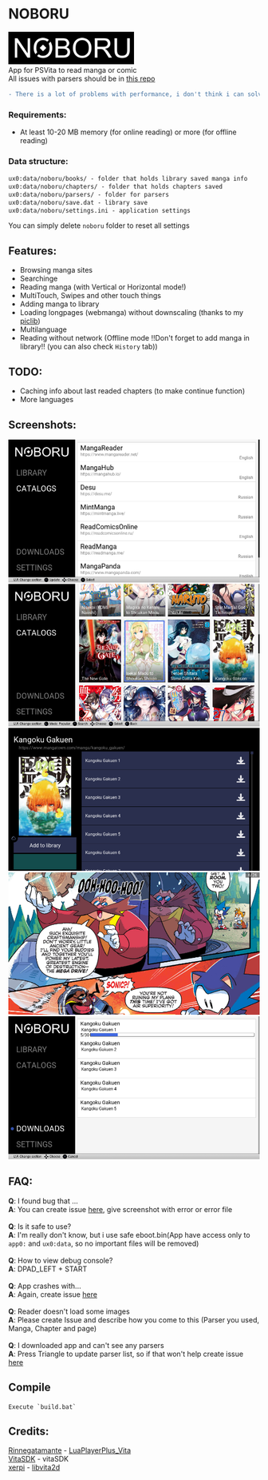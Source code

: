 # NOBORU
<img src="/res/logo.png" width="50%" height="50%"><br>
App for PSVita to read manga or comic<br>
All issues with parsers should be in <a href="https://github.com/Creckeryop/NOBORU-parsers">this repo</a>
```diff
- There is a lot of problems with performance, i don't think i can solve 'em all
```
### Requirements:
* At least 10-20 MB memory (for online reading) or more (for offline reading)
### Data structure:
```
ux0:data/noboru/books/ - folder that holds library saved manga info
ux0:data/noboru/chapters/ - folder that holds chapters saved
ux0:data/noboru/parsers/ - folder for parsers
ux0:data/noboru/save.dat - library save
ux0:data/noboru/settings.ini - application settings
```
You can simply delete `noboru` folder to reset all settings
## Features:
* Browsing manga sites
* Searchinge
* Reading manga (with Vertical or Horizontal mode!)
* MultiTouch, Swipes and other touch things
* Adding manga to library
* Loading longpages (webmanga) without downscaling (thanks to my [piclib](https://github.com/Creckeryop/piclib))
* Multilanguage
* Reading without network (Offline mode !!Don't forget to add manga in library!! (you can also check `History` tab))
## TODO:
* Caching info about last readed chapters (to make continue function)
* More languages
## Screenshots:
![s1](/res/screenshot1.png)
![s2](/res/screenshot2.png)
![s3](/res/screenshot3.png)
![s4](/res/screenshot4.png)
![s5](/res/screenshot5.png)
## FAQ:
<b>Q</b>: I found bug that ...<br>
<b>A</b>: You can create issue [here](https://github.com/Creckeryop/NOBORU/issues), give screenshot with error or error file<br>
<br>
<b>Q</b>: Is it safe to use?<br>
<b>A</b>: I'm really don't know, but i use safe eboot.bin(App have access only to `app0:` and `ux0:data`, so no important files will be removed)<br>
<br>
<b>Q</b>: How to view debug console?<br>
<b>A</b>: DPAD_LEFT + START<br>
<br>
<b>Q</b>: App crashes with...<br>
<b>A</b>: Again, create issue [here](https://github.com/Creckeryop/NOBORU/issues)<br>
<br>
<b>Q</b>: Reader doesn't load some images<br>
<b>A</b>: Please create Issue and describe how you come to this (Parser you used, Manga, Chapter and page)<br>
<br>
<b>Q</b>: I downloaded app and can't see any parsers<br>
<b>A</b>: Press Triangle to update parser list, so if that won't help create issue [here](https://github.com/Creckeryop/NOBORU/issues)<br>
## Compile
	Execute `build.bat`
## Credits:
[Rinnegatamante](https://github.com/Rinnegatamante) - [LuaPlayerPlus_Vita](https://github.com/Rinnegatamante/lpp-vita)
<br>[VitaSDK](https://github.com/vitasdk) - vitaSDK
<br>[xerpi](https://github.com/xerpi) - [libvita2d](https://github.com/xerpi/libvita2d)
